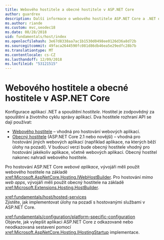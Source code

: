 ```yaml
---
title: Webového hostitele a obecné hostitele v ASP.NET Core
author: guardrex
description: Další informace o webového hostitele ASP.NET Core a .NET obecný hostitele, která jsou odpovědná za spuštění a životního cyklu správy aplikací.
ms.author: riande
ms.custom: mvc,seodec18
ms.date: 08/28/2018
uid: fundamentals/host/index
ms.openlocfilehash: 3e67d8338aa7ac1b1530d0498ee0126d36a8d72b
ms.sourcegitcommit: 49faca2644590fc081d86db46ea5e29edfc28b7b
ms.translationtype: MT
ms.contentlocale: cs-CZ
ms.lasthandoff: 12/09/2018
ms.locfileid: "53121515"
---
```

# <a name="web-host-and-generic-host-in-aspnet-core"></a>Webového hostitele a obecné hostitele v ASP.NET Core

Konfigurace aplikací .NET a spouštění *hostitele*. Hostitel je zodpovědný za spouštění a životního cyklu správy aplikací. Dva hostitele rozhraní API se dají používat:

* [Webového hostitele](xref:fundamentals/host/web-host) &ndash; vhodná pro hostování webových aplikací.
* [Obecný hostitele](xref:fundamentals/host/generic-host) (ASP.NET Core 2.1 nebo novější) &ndash; vhodná pro hostování jiných webových aplikací (například aplikace, na kterých běží úlohy na pozadí). V budoucí verzi bude obecný hostitele vhodný pro hostování jakékoliv aplikace, včetně webových aplikací. Obecný hostitel nakonec nahradí webového hostitele.

Pro hostování ASP.NET Core *webové aplikace*, vývojáři měli použít webového hostitele na základě <xref:Microsoft.AspNetCore.Hosting.IWebHostBuilder>. Pro hostování *mimo web apps*, vývojáři měli použít obecný hostitele na základě <xref:Microsoft.Extensions.Hosting.HostBuilder>.

<xref:fundamentals/host/hosted-services>  
Zjistěte, jak implementovat úlohy na pozadí s hostovanými službami v ASP.NET Core.

<xref:fundamentals/configuration/platform-specific-configuration>  
Objevte, jak vylepšit aplikaci ASP.NET Core z odkazované nebo neodkazovaná sestavení pomocí <xref:Microsoft.AspNetCore.Hosting.IHostingStartup> implementace.
